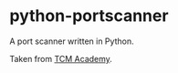# python-portscanner
A port scanner written in Python.  

Taken from [TCM Academy](https://academy.tcm-sec.com/).

